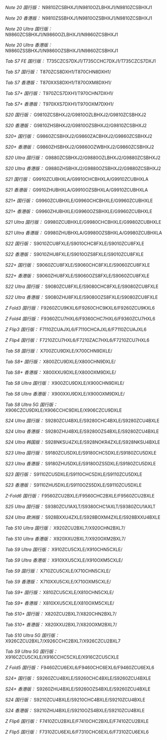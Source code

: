 *Note 20 国行版：*
N9810ZCSBHXJ1/N9810OZLBHXJ1/N9810ZCSBHXJ1

*Note 20 香港版：*
N9810ZSSBHXJ1/N9810OZSBHXJ1/N9810ZCSBHXJ1

*Note 20 Ultra 国行版：*
N9860ZCSBHXJ1/N9860OZLBHXJ1/N9860ZCSBHXJ1

*Note 20 Ultra 香港版：*
N9860ZSSBHXJ1/N9860OZSBHXJ1/N9860ZCSBHXJ1

*Tab S7 FE 国行版：*
T735CZCS7DXJ1/T735CCHC7DXJ1/T735CZCS7DXJ1

*Tab S7 国行版：*
T870ZCS8DXH1/T870CHN8DXH1/

*Tab S7 香港版：*
T870XXS8DXH1/T870OXM8DXH1/

*Tab S7+ 国行版：*
T970ZCS7DXH1/T970CHN7DXH1/

*Tab S7+ 香港版：*
T970XXS7DXH1/T970OXM7DXH1/

*S20 国行版：*
G9810ZCSBHXJ2/G9810OZLBHXJ2/G9810ZCSBHXJ2

*S20 香港版：*
G9810ZHSBHXJ2/G9810OZSBHXJ2/G9810ZCSBHXJ2

*S20+ 国行版：*
G9860ZCSBHXJ2/G9860ZACBHXJ2/G9860ZCSBHXJ2

*S20+ 香港版：*
G9860ZHSBHXJ2/G9860OZWBHXJ2/G9860ZCSBHXJ2

*S20 Ultra 国行版：*
G9880ZCSBHXJ2/G9880OZLBHXJ2/G9880ZCSBHXJ2

*S20 Ultra 香港版：*
G9880ZHSBHXJ2/G9880OZSBHXJ2/G9880ZCSBHXJ2

*S21 国行版：*
G9910ZCUBHXLA/G9910CHCBHXLA/G9910ZCUBHXLA

*S21 香港版：*
G9910ZHUBHXLA/G9910OZSBHXLA/G9910ZCUBHXLA

*S21+ 国行版：*
G9960ZCUBHXLE/G9960CHCBHXLE/G9960ZCUBHXLE

*S21+ 香港版：*
G9960ZHUBHXLE/G9960OZSBHXLE/G9960ZCUBHXLE

*S21 Ultra 国行版：*
G9980ZCUBHXLE/G9980CHCBHXLE/G9980ZCUBHXLE

*S21 Ultra 香港版：*
G9980ZHUBHXLA/G9980OZSBHXLA/G9980ZCUBHXLA

*S22 国行版：*
S9010ZCU8FXLE/S9010CHC8FXLE/S9010ZCU8FXLE

*S22 香港版：*
S9010ZHU8FXLE/S9010OZS8FXLE/S9010ZCU8FXLE

*S22+ 国行版：*
S9060ZCU8FXLE/S9060CHC8FXLE/S9060ZCU8FXLE

*S22+ 香港版：*
S9060ZHU8FXLE/S9060OZS8FXLE/S9060ZCU8FXLE

*S22 Ultra 国行版：*
S9080ZCU8FXLE/S9080CHC8FXLE/S9080ZCU8FXLE

*S22 Ultra 香港版：*
S9080ZHU8FXLE/S9080OZS8FXLE/S9080ZCU8FXLE

*Z Fold3 国行版：*
F9260ZCU9KXL6/F9260CHC9KXL6/F9260ZCU9KXL6

*Z Fold4 国行版：*
F9360ZCU7HXL6/F9360CHC7HXL6/F9360ZCU7HXL6

*Z Flip3 国行版：*
F7110ZCUAJXL6/F7110CHCAJXL6/F7110ZCUAJXL6

*Z Flip4 国行版：*
F7210ZCU7HXL6/F7210ZAC7HXL6/F7210ZCU7HXL6

*Tab S8 国行版：*
X700ZCU9DXLE/X700CHN9DXLE/

*Tab S8+ 国行版：*
X800ZCU9DXLE/X800CHN9DXLE/

*Tab S8+ 香港版：*
X800XXU9DXLE/X800OXM9DXLE/

*Tab S8 Ultra 国行版：*
X900ZCU9DXLE/X900CHN9DXLE/

*Tab S8 Ultra 香港版：*
X900XXU9DXLE/X900OXM9DXLE/

*Tab S8 Ultra 5G 国行版：*
X906CZCU9DXLE/X906CCHC9DXLE/X906CZCU9DXLE

*S24 Ultra 国行版：*
S9280ZCU4BXLE/S9280CHC4BXLE/S9280ZCU4BXLE

*S24 Ultra 香港版：*
S9280ZHU4BXLE/S9280OZS4BXLE/S9280ZCU4BXLE

*S24 Ultra 韩国版：*
S928NKSU4ZXLE/S928NOKR4ZXLE/S928NKSU4BXLE

*S23 Ultra 国行版：*
S9180ZCU5DXLE/S9180CHC5DXLE/S9180ZCU5DXLE

*S23 Ultra 香港版：*
S9180ZHU5DXLE/S9180OZS5DXLE/S9180ZCU5DXLE

*S23 国行版：*
S9110ZCU5DXLE/S9110CHC5DXLE/S9110ZCU5DXLE

*S23 香港版：*
S9110ZHU5DXLE/S9110OZS5DXLE/S9110ZCU5DXLE

*Z-Fold6 国行版：*
F9560ZCU2BXLE/F9560CHC2BXLE/F9560ZCU2BXLE

*S25 Ultra 国行版：*
S9380ZCU1AXLT/S9380CHC1AXLT/S9380ZCU1AXLT

*S24 Ultra 欧洲版：*
S928BXXU4ZXLE/S928BOXM4ZXLE/S928BXXU4BXLE

*Tab S10 Ultra 国行版：*
X920ZCU2BXL7/X920CHN2BXL7/

*Tab S10 Ultra 香港版：*
X920XXU2BXL7/X920OXM2BXL7/

*Tab S9 Ultra 国行版：*
X910ZCU5CXLE/X910CHN5CXLE/

*Tab S9 Ultra 香港版：*
X910XXU5CXLE/X910OXM5CXLE/

*Tab S9  国行版：*
X710ZCU5CXLE/X710CHN5CXLE/

*Tab S9  香港版：*
X710XXU5CXLE/X710OXM5CXLE/

*Tab S9+ 国行版：*
X810ZCU5CXLE/X810CHN5CXLE/

*Tab S9+ 香港版：*
X810XXU5CXLE/X810OXM5CXLE/

*Tab S10+ 国行版：*
X820ZCU2BXL7/X820CHN2BXL7/

*Tab S10+ 香港版：*
X820XXU2BXL7/X820OXM2BXL7/

*Tab S10 Ultra 5G 国行版：*
X926CZCU2BXL7/X926CCHC2BXL7/X926CZCU2BXL7

*Tab S9 Ultra 5G 国行版：*
X916CZCU5CXLE/X916CCHC5CXLE/X916CZCU5CXLE

*Z Fold5 国行版：*
F9460ZCU6EXL6/F9460CHC6EXL6/F9460ZCU6EXL6

*S24+ 国行版：*
S9260ZCU4BXLE/S9260CHC4BXLE/S9260ZCU4BXLE

*S24+ 香港版：*
S9260ZHU4BXLE/S9260OZS4BXLE/S9260ZCU4BXLE

*S24 国行版：*
S9210ZCU4BXLE/S9210CHC4BXLE/S9210ZCU4BXLE

*S24 香港版：*
S9210ZHU4BXLE/S9210OZS4BXLE/S9210ZCU4BXLE

*Z Flip6 国行版：*
F7410ZCU2BXLE/F7410CHC2BXLE/F7410ZCU2BXLE

*Z Flip5 国行版：*
F7310ZCU6EXL6/F7310CHC6EXL6/F7310ZCU6EXL6

